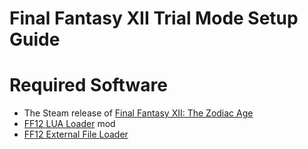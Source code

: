 # Final Fantasy XII Trial Mode Setup Guide

# Required Software
- The Steam release of [Final Fantasy XII: The Zodiac Age](https://store.steampowered.com/app/595520/FINAL_FANTASY_XII_THE_ZODIAC_AGE)
- [FF12 LUA Loader](https://www.nexusmods.com/finalfantasy12/mods/171) mod
- [FF12 External File Loader](https://www.nexusmods.com/finalfantasy12/mods/170)

